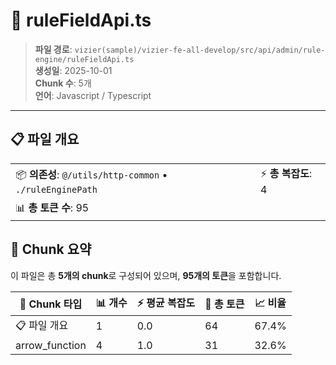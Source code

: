 # 📄 ruleFieldApi.ts

> **파일 경로**: `vizier(sample)/vizier-fe-all-develop/src/api/admin/rule-engine/ruleFieldApi.ts`  
> **생성일**: 2025-10-01  
> **Chunk 수**: 5개  
> **언어**: Javascript / Typescript
---


## 📋 파일 개요

| | |
|--|--|
| 📦 **의존성**: `@/utils/http-common` • `./ruleEnginePath` | ⚡ **총 복잡도**: 4 |
| 📊 **총 토큰 수**: 95 |  |






## 🧩 Chunk 요약

이 파일은 총 **5개의 chunk**로 구성되어 있으며, **95개의 토큰**을 포함합니다.

| 🧩 Chunk 타입 | 📊 개수 | ⚡ 평균 복잡도 | 📝 총 토큰 | 📈 비율 |
|---------------|--------|-------------|----------|--------|
| 📋 파일 개요 | 1 | 0.0 | 64 | 67.4% |
| arrow_function | 4 | 1.0 | 31 | 32.6% |

